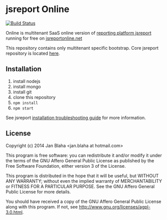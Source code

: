 jsreport Online
==========
[![Build Status](https://travis-ci.org/jsreport/online.png?branch=master)](https://travis-ci.org/jsreport/online)

Online is multitenant SaaS online version of [reporting platform jsreport](http://jsreport.net) running for free on [jsreportonline.net](http://jsreportonline.net)

This repository contains only multitenant specific bootstrap. Core jsreport repository is located [here](https://github.com/jsreport/jsreport).

## Installation

1. install nodejs
2. install mongo
3. install git
4. clone this repository
5. `npm install`
6. `npm start`

See jsreport [installation troubleshooting guide](https://github.com/jsreport/docs/tree/master/installation) for more information.

## License 

Copyright (c) 2014 Jan Blaha &lt;jan.blaha at hotmail.com&gt;

This program is free software: you can redistribute it and/or modify
it under the terms of the GNU Affero General Public License as
published by the Free Software Foundation, either version 3 of the
License.

This program is distributed in the hope that it will be useful,
but WITHOUT ANY WARRANTY; without even the implied warranty of
MERCHANTABILITY or FITNESS FOR A PARTICULAR PURPOSE. See the
GNU Affero General Public License for more details.

You should have received a copy of the GNU Affero General Public License
along with this program. If not, see http://www.gnu.org/licenses/agpl-3.0.html.